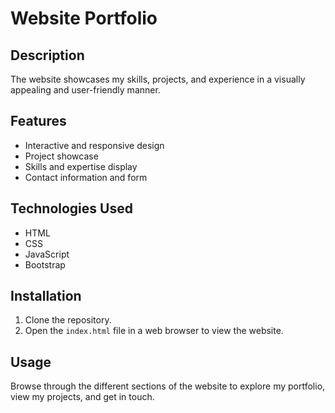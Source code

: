 # Website Portfolio

## Description

The website showcases my skills, projects, and experience in a visually appealing and user-friendly manner.

## Features

- Interactive and responsive design
- Project showcase
- Skills and expertise display
- Contact information and form

## Technologies Used

- HTML
- CSS
- JavaScript
- Bootstrap

## Installation

1. Clone the repository.
2. Open the `index.html` file in a web browser to view the website.

## Usage

Browse through the different sections of the website to explore my portfolio, view my projects, and get in touch.
